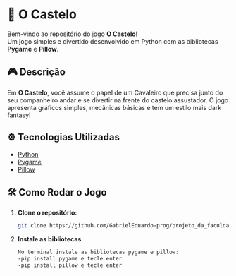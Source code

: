 # 🏰 O Castelo

Bem-vindo ao repositório do jogo **O Castelo**!  
Um jogo simples e divertido desenvolvido em Python com as bibliotecas **Pygame** e **Pillow**.

## 🎮 Descrição

Em **O Castelo**, você assume o papel de um Cavaleiro que precisa junto do seu companheiro andar e se divertir na frente do castelo assustador. O jogo apresenta gráficos simples, mecânicas básicas e tem um estilo mais dark fantasy!


## ⚙️ Tecnologias Utilizadas

- [Python](https://www.python.org/)
- [Pygame](https://www.pygame.org/)
- [Pillow](https://pillow.readthedocs.io/en/stable/)

## 🛠️ Como Rodar o Jogo

1. **Clone o repositório:**
   ```bash
   git clone https://github.com/GabrielEduardo-prog/projeto_da_faculdade
2. **Instale as bibliotecas**
   ```bash
   No terminal instale as bibliotecas pygame e pillow:
   -pip install pygame e tecle enter
   -pip install pillow e tecle enter
